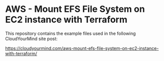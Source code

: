 # AWS - Mount EFS File System on EC2 instance with Terraform
This repository contains the example files used in the following CloudYourMind site post:

https://cloudyourmind.com/aws-mount-efs-file-system-on-ec2-instance-with-terraform/
